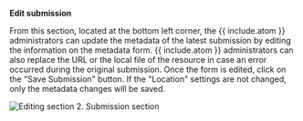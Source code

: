 **Edit submission**

From this section, located at the bottom left corner, the {{ include.atom }} administrators can update the metadata of the latest submission by editing the information on the metadata form. {{ include.atom }} administrators can also replace the URL or the local file of the resource in case an error occurred during the original submission. Once the form is edited, click on the "Save Submission" button. If the "Location" settings are not changed,  only the metadata changes will be saved.

![Editing section 2. Submission section]({{site.figures_link}}/{{include.portal}}/update_edit.png)
